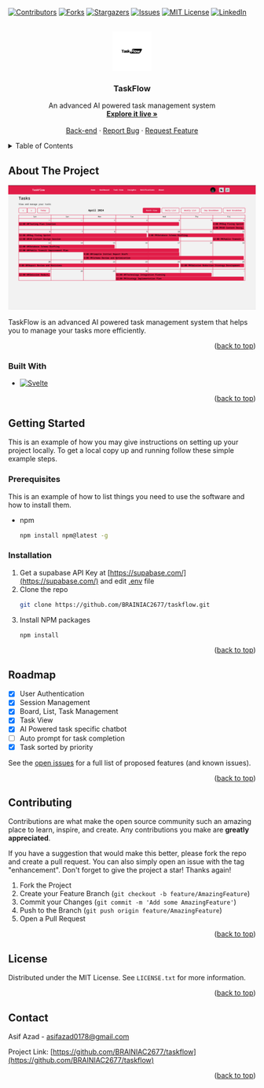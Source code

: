 <!-- Improved compatibility of back to top link: See: https://github.com/othneildrew/Best-README-Template/pull/73 -->
<a name="readme-top"></a>
<!--
*** Thanks for checking out the Best-README-Template. If you have a suggestion
*** that would make this better, please fork the repo and create a pull request
*** or simply open an issue with the tag "enhancement".
*** Don't forget to give the project a star!
*** Thanks again! Now go create something AMAZING! :D
-->



<!-- PROJECT SHIELDS -->
<!--
*** I'm using markdown "reference style" links for readability.
*** Reference links are enclosed in brackets [ ] instead of parentheses ( ).
*** See the bottom of this document for the declaration of the reference variables
*** for contributors-url, forks-url, etc. This is an optional, concise syntax you may use.
*** https://www.markdownguide.org/basic-syntax/#reference-style-links
-->
[![Contributors][contributors-shield]][contributors-url]
[![Forks][forks-shield]][forks-url]
[![Stargazers][stars-shield]][stars-url]
[![Issues][issues-shield]][issues-url]
[![MIT License][license-shield]][license-url]
[![LinkedIn][linkedin-shield]][linkedin-url]



<!-- PROJECT LOGO -->
<br />
<div align="center">
  <a href="https://github.com/BRAINIAC2677/taskflow">
    <img src="assets/logo.png" alt="Logo" width="80" height="80">
  </a>

<h3 align="center">TaskFlow</h3>

  <p align="center">
    An advanced AI powered task management system
    <br />
    <a href="https://taskflow-2c96.onrender.com/"><strong>Explore it live »</strong></a>
    <br />
    <br />
    <a href="https://github.com/BRAINIAC2677/taskflow_express_api">Back-end</a>
    ·
    <a href="https://github.com/BRAINIAC2677/taskflow/issues/new?labels=bug&template=bug-report---.md">Report Bug</a>
    ·
    <a href="https://github.com/BRAINIAC2677/taskflow/issues/new?labels=enhancement&template=feature-request---.md">Request Feature</a>
  </p>
</div>



<!-- TABLE OF CONTENTS -->
<details>
  <summary>Table of Contents</summary>
  <ol>
    <li>
      <a href="#about-the-project">About The Project</a>
      <ul>
        <li><a href="#built-with">Built With</a></li>
      </ul>
    </li>
    <li>
      <a href="#getting-started">Getting Started</a>
      <ul>
        <li><a href="#prerequisites">Prerequisites</a></li>
        <li><a href="#installation">Installation</a></li>
      </ul>
    </li>
    <li><a href="#roadmap">Roadmap</a></li>
    <li><a href="#contributing">Contributing</a></li>
    <li><a href="#license">License</a></li>
    <li><a href="#contact">Contact</a></li>
  </ol>
</details>



<!-- ABOUT THE PROJECT -->
## About The Project

[![taskview page][product-screenshot]](/assets/taskview-showcase.png)

TaskFlow is an advanced AI powered task management system that helps you to manage your tasks more efficiently. 


<p align="right">(<a href="#readme-top">back to top</a>)</p>



### Built With

* [![Svelte][Svelte.dev]][Svelte-url]

<p align="right">(<a href="#readme-top">back to top</a>)</p>



<!-- GETTING STARTED -->
## Getting Started

This is an example of how you may give instructions on setting up your project locally.
To get a local copy up and running follow these simple example steps.

### Prerequisites

This is an example of how to list things you need to use the software and how to install them.
* npm
  ```sh
  npm install npm@latest -g
  ```

### Installation

1. Get a supabase API Key at [https://supabase.com/](https://supabase.com/) and edit [.env](.env) file
2. Clone the repo
   ```sh
   git clone https://github.com/BRAINIAC2677/taskflow.git
   ```
3. Install NPM packages
   ```sh
   npm install
   ```
<p align="right">(<a href="#readme-top">back to top</a>)</p>



<!-- ROADMAP -->
## Roadmap

- [x] User Authentication
- [x] Session Management
- [x] Board, List, Task Management
- [x] Task View
- [x] AI Powered task specific chatbot
- [ ] Auto prompt for task completion
- [x] Task sorted by priority

See the [open issues](https://github.com/BRAINIAC2677/taskflow/issues) for a full list of proposed features (and known issues).

<p align="right">(<a href="#readme-top">back to top</a>)</p>



<!-- CONTRIBUTING -->
## Contributing

Contributions are what make the open source community such an amazing place to learn, inspire, and create. Any contributions you make are **greatly appreciated**.

If you have a suggestion that would make this better, please fork the repo and create a pull request. You can also simply open an issue with the tag "enhancement".
Don't forget to give the project a star! Thanks again!

1. Fork the Project
2. Create your Feature Branch (`git checkout -b feature/AmazingFeature`)
3. Commit your Changes (`git commit -m 'Add some AmazingFeature'`)
4. Push to the Branch (`git push origin feature/AmazingFeature`)
5. Open a Pull Request

<p align="right">(<a href="#readme-top">back to top</a>)</p>



<!-- LICENSE -->
## License

Distributed under the MIT License. See `LICENSE.txt` for more information.

<p align="right">(<a href="#readme-top">back to top</a>)</p>



<!-- CONTACT -->
## Contact

Asif Azad - asifazad0178@gmail.com
<br>

Project Link: [https://github.com/BRAINIAC2677/taskflow](https://github.com/BRAINIAC2677/taskflow)

<p align="right">(<a href="#readme-top">back to top</a>)</p>



<!-- MARKDOWN LINKS & IMAGES -->
<!-- https://www.markdownguide.org/basic-syntax/#reference-style-links -->
[contributors-shield]: https://img.shields.io/github/contributors/BRAINIAC2677/taskflow.svg?style=for-the-badge
[contributors-url]: https://github.com/BRAINIAC2677/taskflow/graphs/contributors
[forks-shield]: https://img.shields.io/github/forks/BRAINIAC2677/taskflow.svg?style=for-the-badge
[forks-url]: https://github.com/BRAINIAC2677/taskflow/network/members
[stars-shield]: https://img.shields.io/github/stars/BRAINIAC2677/taskflow.svg?style=for-the-badge
[stars-url]: https://github.com/BRAINIAC2677/taskflow/stargazers
[issues-shield]: https://img.shields.io/github/issues/BRAINIAC2677/taskflow.svg?style=for-the-badge
[issues-url]: https://github.com/BRAINIAC2677/taskflow/issues
[license-shield]: https://img.shields.io/github/license/BRAINIAC2677/taskflow.svg?style=for-the-badge
[license-url]: https://github.com/BRAINIAC2677/taskflow/blob/master/LICENSE.txt
[linkedin-shield]: https://img.shields.io/badge/-LinkedIn-black.svg?style=for-the-badge&logo=linkedin&colorB=555
[linkedin-url]: https://linkedin.com/in/asifazad2677
[product-screenshot]: assets/taskview-showcase.png
[Next.js]: https://img.shields.io/badge/next.js-000000?style=for-the-badge&logo=nextdotjs&logoColor=white
[Next-url]: https://nextjs.org/
[React.js]: https://img.shields.io/badge/React-20232A?style=for-the-badge&logo=react&logoColor=61DAFB
[React-url]: https://reactjs.org/
[Vue.js]: https://img.shields.io/badge/Vue.js-35495E?style=for-the-badge&logo=vuedotjs&logoColor=4FC08D
[Vue-url]: https://vuejs.org/
[Angular.io]: https://img.shields.io/badge/Angular-DD0031?style=for-the-badge&logo=angular&logoColor=white
[Angular-url]: https://angular.io/
[Svelte.dev]: https://img.shields.io/badge/Svelte-4A4A55?style=for-the-badge&logo=svelte&logoColor=FF3E00
[Svelte-url]: https://svelte.dev/
[Laravel.com]: https://img.shields.io/badge/Laravel-FF2D20?style=for-the-badge&logo=laravel&logoColor=white
[Laravel-url]: https://laravel.com
[Bootstrap.com]: https://img.shields.io/badge/Bootstrap-563D7C?style=for-the-badge&logo=bootstrap&logoColor=white
[Bootstrap-url]: https://getbootstrap.com
[JQuery.com]: https://img.shields.io/badge/jQuery-0769AD?style=for-the-badge&logo=jquery&logoColor=white
[JQuery-url]: https://jquery.com 